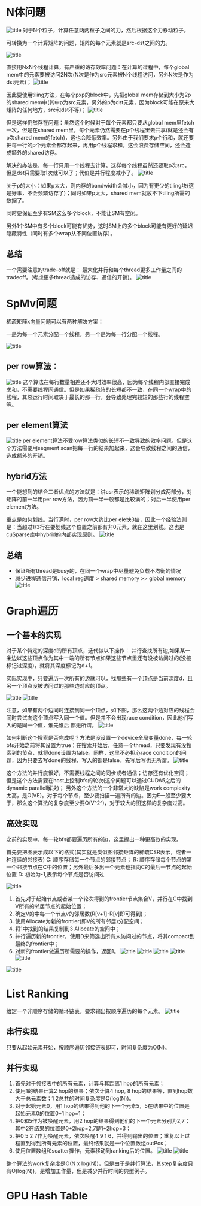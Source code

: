 # N体问题
![title](https://raw.githubusercontent.com/HViktorTsoi/gitnote-image/master/gitnote/2020/03/28/1585390409988-1585390410027.png)
对于N个粒子，计算任意两两粒子之间的力，然后根据这个力移动粒子。

可转换为一个计算矩阵的问题，矩阵的每个元素就是src-dst之间的力。

![title](https://raw.githubusercontent.com/HViktorTsoi/gitnote-image/master/gitnote/2020/03/28/1585390504390-1585390504393.png)

直接用NxN个线程计算，有严重的访存效率问题：在计算的过程中，每个global mem中的元素要被访问2N次(N次是作为src元素被N个线程访问，另外N次是作为dst元素)；
![title](https://raw.githubusercontent.com/HViktorTsoi/gitnote-image/master/gitnote/2020/03/28/1585391225140-1585391225143.png)

因此要使用tiling方法，在每个pxp的block中，先把global mem存储到大小为2p的shared mem中(其中p为src元素，另外的p为dst元素，因为block可能在原来大矩阵的任何地方，src和dst不等)；
![title](https://raw.githubusercontent.com/HViktorTsoi/gitnote-image/master/gitnote/2020/03/28/1585392599630-1585392599655.png)

但是这样仍然存在问题：虽然这个时候对于每个元素都只要从global mem里fetch一次，但是在shared mem里，每个元素仍然需要在p个线程里去共享(就是还会有p次shared mem的fetch)，这也会降低效率。另外由于我们要求p个行和，就还要把每一行的p个元素全都存起来，再用p个线程求和，这会浪费存储空间，还会造成额外的shared访存。

解决的办法是，每一行只用一个线程去计算。这样每个线程虽然还要取p次src，但是dst只需要取1次就可以了；代价是并行程度减小了。
![title](https://raw.githubusercontent.com/HViktorTsoi/gitnote-image/master/gitnote/2020/03/28/1585394244619-1585394244621.png)

关于p的大小：如果p太大，则内存的bandwidth会减小，因为有更少的tiling块(这是好事，不会频繁访存了)；同时如果p太大，shared mem就放不下tiling所需的数据了。

同时要保证至少有SM这么多个block，不能让SM有空闲。

另外1个SM中有多个block可能有优势，这时SM上的多个block可能有更好的延迟隐藏特性（同时有多个wrap从不同位置访存）。

## 总结
一个需要注意的trade-off就是： 最大化并行和每个thread更多工作量之间的tradeoff。(考虑更多thread造成的访存、通信的开销)。
![title](https://raw.githubusercontent.com/HViktorTsoi/gitnote-image/master/gitnote/2020/03/28/1585395652541-1585395652544.png)


# SpMv问题
稀疏矩阵x向量问题可以有两种解决方案：

一是为每一个元素分配一个线程，另一个是为每一行分配一个线程。

![title](https://raw.githubusercontent.com/HViktorTsoi/gitnote-image/master/gitnote/2020/03/28/1585396436226-1585396436228.png)

## per row算法：
![title](https://raw.githubusercontent.com/HViktorTsoi/gitnote-image/master/gitnote/2020/03/28/1585396712173-1585396712175.png)
这个算法在每行数量相差还不大时效率很高，因为每个线程内部直接完成求和，不需要线程间通信。但是如果稀疏阵的长短都不一致，在同一个wrap中的线程，其总运行时间取决于最长的那一行，会导致处理完较短的那些行的线程空等。

## per element算法
![title](https://raw.githubusercontent.com/HViktorTsoi/gitnote-image/master/gitnote/2020/03/28/1585397491974-1585397491976.png)
per element算法不受row算法类似的长短不一致导致的效率问题。但是这个方法需要用segment scan把每一行的结果加起来，这会导致线程之间的通信，造成额外的开销。

## hybrid方法
一个能想到的结合二者优点的方法就是：讲csr表示的稀疏矩阵划分成两部分，对矩阵的前一半用per row方法，因为前一半一般都是比较满的；对后一半使用per element方法。

重点是如何划线。当行满时，per row大约比per ele快3倍，因此一个经验法则是：当超过1/3行在要划线这个位置之前都有非0元素，就在这里划线。这也是cuSparse库中hybrid的内部实现原则。
![title](https://raw.githubusercontent.com/HViktorTsoi/gitnote-image/master/gitnote/2020/03/28/1585405860427-1585405860428.png)

## 总结
- 保证所有thread是busy的，在同一个wrap中尽量避免负载不均衡的情况
- 减少进程通信开销，local reg速度 > shared memory >> global memory
![title](https://raw.githubusercontent.com/HViktorTsoi/gitnote-image/master/gitnote/2020/03/28/1585406912217-1585406912218.png)


# Graph遍历
## 一个基本的实现
对于某个特定的深度d的所有顶点，迭代做以下操作：
并行查找所有边,如果某一条边以这些顶点作为其中一端的所有节点如果这些节点里还有没被访问过的(没被标记过深度)，就将其深度标记为d+1。

实际实现中，只要遍历一次所有的边就可以，找那些有一个顶点是当前深度d，且另一个顶点没被访问过的那些边对应的顶点。

![title](https://raw.githubusercontent.com/HViktorTsoi/gitnote-image/master/gitnote/2020/03/30/1585507292091-1585507292113.png)
![title](https://raw.githubusercontent.com/HViktorTsoi/gitnote-image/master/gitnote/2020/03/30/1585507310948-1585507310954.png)


注意，如果有两个边同时连接到同一个顶点，如下图，那么这两个边对应的线程会同时尝试向这个顶点写入同一个值。但是并不会出现race condition，因此他们写入的是同一个值，谁先谁后 都无所谓。
![title](https://raw.githubusercontent.com/HViktorTsoi/gitnote-image/master/gitnote/2020/03/30/1585507535399-1585507535400.png)

如何判断这个搜索是否完成呢？方法是没设置一个device全局变量done，每一轮bfs开始之前将其设置为true；在搜索开始后，任意一个thread，只要发现有没搜索到的节点，就将done设置为false。同样，这里不必担心race condition的问题，因为只要去写done的线程，写入的都是false，先写后写也无所谓。
![title](https://raw.githubusercontent.com/HViktorTsoi/gitnote-image/master/gitnote/2020/03/30/1585507738063-1585507738067.png)

这个方法的并行度很好，不需要线程之间的同步或者通信；访存还有优化空间；
但是这个方法需要在host上控制bfs的轮次(这个问题可以通过CUDA5之后的dynamic parallel解决)；
另外这个方法的一个非常大的缺陷是work complexity太高，是O(VE)。对于每个节点，至少要扫描一遍所有的边。因为E一般至少要大于，那么这个算法的复杂度至少要O(V^2^)，对于较大的图这样的复杂度过高。

## 高效实现
之前的实现中，每一轮bfs都要遍历所有的边，这里提出一种更高效的实现。

首先要把图表示成以下的格式(其实就是类似图邻接矩阵的稀疏CSR表示，或者一种连续的邻接表)
C: 顺序存储每一个节点的邻接节点；
R: 顺序存储每个节点的第一个邻接节点在C中的位置；另外最后多出一个元素也指向C的最后一节点的起始位置
D: 初始为-1,表示每个节点是否访问过

![title](https://raw.githubusercontent.com/HViktorTsoi/gitnote-image/master/gitnote/2020/03/30/1585548576513-1585548576516.png)

1. 首先对于起始节点或者某一个轮次得到的frontier节点集合V，并行在C中找到V所有的邻居节点的起始位置；
2. 确定V的中每一个节点v的邻居数(R[v+1]-R[v]即可得到)；
3. 使用Allocate为新的frontier(即V的所有邻居)分配空间；
4. 将1中找到的结果复制到3 Allocate的空间中；
5. 并行遍历新的frontier，使用D来筛选出所有未访问过的节点，将其compact到最终的frontier中；
6. 对新的frontier做遍历所需要的操作，返回1。
![title](https://raw.githubusercontent.com/HViktorTsoi/gitnote-image/master/gitnote/2020/03/30/1585556955730-1585556955732.png)
![title](https://raw.githubusercontent.com/HViktorTsoi/gitnote-image/master/gitnote/2020/03/30/1585557022886-1585557022888.png)
![title](https://raw.githubusercontent.com/HViktorTsoi/gitnote-image/master/gitnote/2020/03/30/1585557042054-1585557042057.png)
![title](https://raw.githubusercontent.com/HViktorTsoi/gitnote-image/master/gitnote/2020/03/30/1585557062412-1585557062417.png)
![title](https://raw.githubusercontent.com/HViktorTsoi/gitnote-image/master/gitnote/2020/03/30/1585557090515-1585557090518.png)

![title](https://raw.githubusercontent.com/HViktorTsoi/gitnote-image/master/gitnote/2020/03/30/1585557262112-1585557262116.png)

# List Ranking

给定一个非顺序存储的循环链表，要求输出按顺序遍历的每个元素。
![title](https://raw.githubusercontent.com/HViktorTsoi/gitnote-image/master/gitnote/2020/03/30/1585582939206-1585582939230.png)

## 串行实现
只要从起始元素开始，按顺序遍历邻接链表即可，时间复杂度为O(N)。

## 并行实现
1. 首先对于邻接表中的所有元素，计算与其距离1 hop的所有元素；
2. 使用1的结果计算2 hop的结果；依次计算4 hop, 8 hop的结果等，直到hop数大于总元素数；1 2总共的时间复杂度是O(log(N))。
3. 对于起始元素0，用1 hop的结果得到他的下一个元素5，5在结果中的位置是起始元素0的位置0+1 hop=1；
4. 把0和5作为被唤醒元素，用2 hop的结果得到他们的下一个元素分别为2,7；其中2在结果的位置是0+2hop=2,7是1+2hop=3；
5. 把0 5 2 7作为唤醒元素，依次唤醒4 9 1 6，并得到输出的位置；重复以上过程直到得到所有元素的位置，最终结果就是一个位置数组outPos；
6. 使用位置数组和scatter操作，元素移动到ranking后的位置。
![title](https://raw.githubusercontent.com/HViktorTsoi/gitnote-image/master/gitnote/2020/03/31/1585584833267-1585584833271.png)
![title](https://raw.githubusercontent.com/HViktorTsoi/gitnote-image/master/gitnote/2020/03/31/1585584859589-1585584859592.png)

整个算法的work复杂度是O(N x log(N))，但是由于是并行算法，其step复杂度只有O(log(N))，是增加工作量，但是减少并行时间的典型例子。

# GPU Hash Table